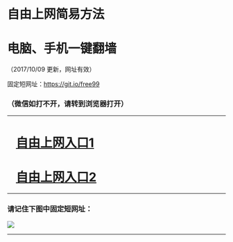 ﻿# 自由上网简易方法

# 电脑、手机一键翻墙

（2017/10/09 更新，网址有效）

固定短网址：https://git.io/free99

### （微信如打不开，请转到浏览器打开）


***





# &nbsp;&nbsp; <a href="http://ft2654320718.fwq-tz-1001.info/fwqtz01.html?t=100900125493 " target="_blank">自由上网入口1</a>
# &nbsp;&nbsp; <a href="http://ft2535826745.fwq-tz-1002.info/fwqtz02.html?t=10090014116 " target="_blank">自由上网入口2</a>
***

### 请记住下图中固定短网址：

<img src="https://s3-us-west-2.amazonaws.com/fwq-1001/yjfq-20170905okok.png" /> 


***

